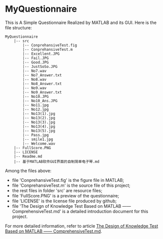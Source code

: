 # MyQuestionnaire

This is A Simple Questionnaire Realized by MATLAB and its GUI. Here is the file structure:

```
MyQuestionnaire
    |-- src
        |-- ConprehansiveTest.fig
        |-- ConprehansiveTest.m
        |-- Excellent.JPG
        |-- Fail.JPG
        |-- Good.JPG
        |-- JustSoSo.JPG
        |-- No7.wav
        |-- No7_Answer.txt
        |-- No8.wav
        |-- No8_Answer.txt
        |-- No9.wav
        |-- No9_Answer.txt
        |-- No10.JPG
        |-- No10_Ans.JPG
        |-- No11.jpg
        |-- No12.jpg
        |-- No13(1).jpg
        |-- No13(2).jpg
        |-- No13(3).jpg
        |-- No13(4).jpg
        |-- No13(5).jpg
        |-- Pass.jpg
        |-- smile1.jpg
        |-- Welcome.wav
    |-- FullScore.PNG
    |-- LICENSE
    |-- Readme.md
    |-- 基于MATLAB软件GUI界面的自制简单电子琴.md
```
Among the files above:
- file 'ConprehansiveTest.fig' is the figure file in MATLAB;
- file 'ConprehansiveTest.m' is the source file of this project;
- the rest files in folder 'src' are resource files;
- file 'FullScore.PNG' is a preview of the questionnaire;
- file 'LICENSE' is the license file produced by github;
- file 'The Design of Knowledge Test Based on MATLAB —— ComprehensiveTest.md' is a detailed introduction document for this project. 

For more detailed information, refer to article [The Design of Knowledge Test Based on MATLAB —— ComprehensiveTest.md](https://github.com/chentianyangWHU/MyQuestionnaire/blob/master/The%20Design%20of%20Knowledge%20Test%20Based%20on%20MATLAB%20%E2%80%94%20ComprehensiveTest.md).
